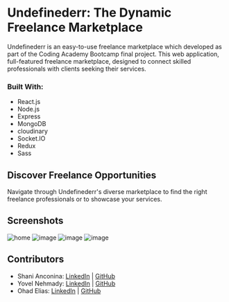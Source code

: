# Undefinederr: The Dynamic Freelance Marketplace

Undefinederr is an easy-to-use freelance marketplace which developed as part of the Coding Academy Bootcamp final project.
This web application, full-featured freelance marketplace, designed to connect skilled professionals with clients seeking their services.

### Built With:
- React.js
- Node.js
- Express
- MongoDB
- cloudinary
- Socket.IO
- Redux
- Sass

## Discover Freelance Opportunities
Navigate through Undefinederr's diverse marketplace to find the right freelance professionals or to showcase your services.

## Screenshots
![home](https://github.com/ShaniAnconina/Sprint4-Undefinederr/assets/107351434/2072d275-2e71-47a4-8d5e-e2ca2f5aa056)
![image](https://github.com/ShaniAnconina/Sprint4-Undefinederr/assets/107351434/be303ff7-47f8-4531-a2b4-524c84af7c67)
![image](https://github.com/ShaniAnconina/Sprint4-Undefinederr/assets/107351434/7ce7563e-5409-4d3c-aadd-b4343d00b839)
![image](https://github.com/ShaniAnconina/Sprint4-Undefinederr/assets/107351434/625c3453-c06a-4198-bef4-50176f25477c)


## Contributors
- Shani Anconina: [LinkedIn](https://www.linkedin.com/in/shani-anconina/) | [GitHub](https://github.com/ShaniAnconina)
- Yovel Nehmady: [LinkedIn](https://www.linkedin.com/in/yovel-nehmady/) | [GitHub](https://github.com/YovelNehmady)
- Ohad Elias: [LinkedIn](https://www.linkedin.com/in/ohad-elias-7373a1140/) | [GitHub](https://github.com/Eliasi1)
